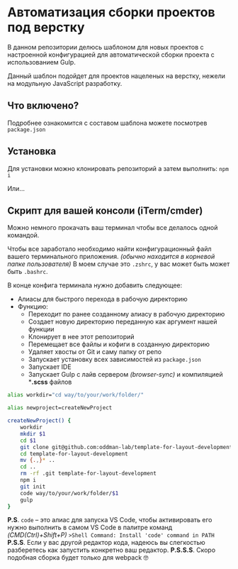 # Автоматизация сборки проектов под верстку

В данном репозитории делюсь шаблоном для новых проектов с настроенной конфигурацией для автоматической сборки проекта с использованием Gulp.

Данный шаблон подойдет для проектов нацеленых на верстку, нежели на модульную JavaScript разработку.

## Что включено?

Подробнее ознакомится с составом шаблона можете посмотрев `package.json`

## Установка

Для установки можно клонировать репозиторий а затем выполнить:
`npm i`

Или...

## Скрипт для вашей консоли (iTerm/cmder)

Можно немного прокачать ваш терминал чтобы все делалось одной командой.

Чтобы все заработало необходимо найти конфигурационный файл вашего терминального приложения. _(обычно находится в корневой папке пользователя)_
В моем случае это `.zshrc`, у вас может быть может быть `.bashrc`.

В конце конфига терминала нужно добавить следующее:

- Алиасы для быстрого перехода в рабочую директорию
- Функцию:
  - Переходит по ранее созданному алиасу в рабочую директорию
  - Создает новую директорию переданную как аргумент нашей функции
  - Клонирует в нее этот репозиторий
  - Перемещает все файлы и кофиги в созданную директорию
  - Удаляет хвосты от Git и саму папку от репо
  - Запускает установку всех зависимостей из `package.json`
  - Запускает IDE
  - Запускает Gulp с лайв сервером _(browser-sync)_ и компиляцией \***.scss** файлов

```bash
alias workdir="cd way/to/your/work/folder/"

alias newproject=createNewProject

createNewProject() {
    workdir
    mkdir $1
    cd $1
    git clone git@github.com:oddman-lab/template-for-layout-development.git
    cd template-for-layout-development
    mv {.,}* ..
    cd ..
    rm -rf .git template-for-layout-development
    npm i
    git init
    code way/to/your/work/folder/$1
    gulp
}
```

**P.S**. `code` – это алиас для запуска VS Code, чтобы активировать его нужно выполнить в самом VS Code в палитре команд _(CMD(Ctrl)+Shift+P)_
`>Shell Command: Install 'code' command in PATH`
**P.S.S**. Если у вас другой редактор кода, надеюсь вы слегкостью разберетесь как запустить конкретно ваш редактор.
**P.S.S.S**. Скоро подобная сборка будет только для webpack 🤓
